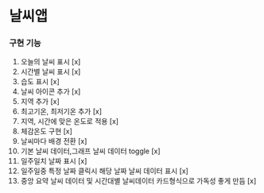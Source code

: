 # 날씨앱

### 구현 기능

1. 오늘의 날씨 표시 [x]
2. 시간별 날씨 표시 [x]
3. 습도 표시 [x]
4. 날씨 아이콘 추가 [x]
5. 지역 추가 [x]
6. 최고기온, 최저기온 추가 [x]
7. 지역, 시간에 맞은 온도로 적용 [x]
8. 체감온도 구현 [x]
9. 날씨마다 배경 전환 [x]
10. 기본 날씨 데이터,그래프 날씨 데이터 toggle [x]
11. 일주일치 날짜 표시 [x]
12. 일주일중 특정 날짜 클릭시 해당 날짜 날씨 데이터 표시 [x]
13. 중앙 요약 날씨 데이터 및 시간대별 날씨데이터 카드형식으로 가독성 좋게 만듬 [x]
